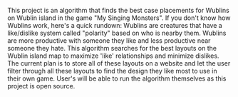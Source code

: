 This project is an algorithm that finds the best case placements for Wublins on Wublin island in the game "My Singing Monsters". If you don't know how Wublins work, here's a quick rundown: Wublins are creatures that have a like/dislike system called "polarity"
based on who is nearby them. Wublins are more productive with someone they like and less productive near someone they hate. This algorithm searches for the best layouts on the Wublin island map to maximize 'like' relationships and minimize dislikes. The current plan is to
store all of these layouts on a website and let the user filter through all these layouts to find the design they like most to use in their own game. User's will be able to run the algorithm themselves as this project is open source.
